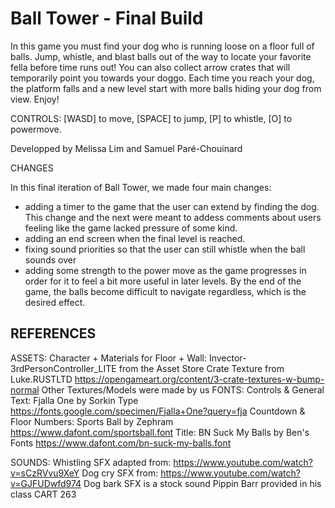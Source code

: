Ball Tower - Final Build
============================================================
In this game you must find your dog who is running loose on a floor full of balls​​. 
Jump, whistle, and blast balls out of the way to locate your favorite fella before time runs out! 
You can also collect arrow crates that will temporarily point you towards your doggo. 
Each time you reach your dog, the platform falls and a new level start with more balls hiding your dog from view. Enjoy!​

CONTROLS: [WASD] to move, [SPACE] to jump, [P] to whistle, [O] to powermove.

Developped by Melissa Lim and Samuel Paré-Chouinard

CHANGES

In this final iteration of Ball Tower, we made four main changes:
- adding a timer to the game that the user can extend by finding the dog. This change and the next were meant to addess comments about users feeling like the game lacked pressure of some kind. 
- adding an end screen when the final level is reached. 
- fixing sound priorities so that the user can still whistle when the ball sounds over
- adding some strength to the power move as the game progresses in order for it to feel a bit more useful in later levels. By the end of the game, the balls become difficult to navigate regardless, which is the desired effect.


REFERENCES
-----------------------------------------------------------
ASSETS:
Character + Materials for Floor + Wall:
Invector-3rdPersonController_LITE from the Asset Store
Crate Texture from Luke.RUSTLTD
https://opengameart.org/content/3-crate-textures-w-bump-normal
Other Textures/Models were made by us
FONTS:
Controls & General Text:
Fjalla One by Sorkin Type
https://fonts.google.com/specimen/Fjalla+One?query=fja
Countdown & Floor Numbers:
Sports Ball by Zephram
https://www.dafont.com/sportsball.font
Title:
BN Suck My Balls by Ben's Fonts
https://www.dafont.com/bn-suck-my-balls.font


SOUNDS:
Whistling SFX adapted from:
https://www.youtube.com/watch?v=sCzRVvu9XeY
Dog cry SFX from:
https://www.youtube.com/watch?v=GJFUDwfd974
Dog bark SFX is a stock sound Pippin Barr provided in his class CART 263